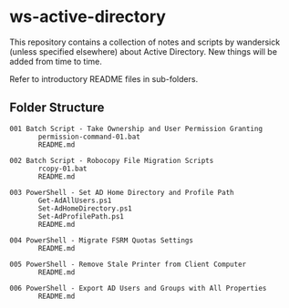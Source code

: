 # ws-active-directory

This repository contains a collection of notes and scripts by wandersick (unless specified elsewhere) about Active Directory. New things will be added from time to time.

Refer to introductory README files in sub-folders.

## Folder Structure

```
001 Batch Script - Take Ownership and User Permission Granting
       permission-command-01.bat
       README.md

002 Batch Script - Robocopy File Migration Scripts
       rcopy-01.bat
       README.md

003 PowerShell - Set AD Home Directory and Profile Path
       Get-AdAllUsers.ps1
       Set-AdHomeDirectory.ps1
       Set-AdProfilePath.ps1
       README.md

004 PowerShell - Migrate FSRM Quotas Settings
       README.md

005 PowerShell - Remove Stale Printer from Client Computer
       README.md

006 PowerShell - Export AD Users and Groups with All Properties
       README.md
```
